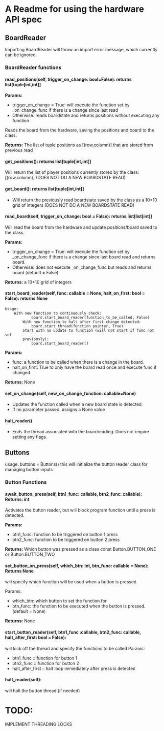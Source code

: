 # A Readme for using the hardware API spec

## BoardReader

Importing BoardReader will throw an import error message, which currently can be ignored.<br>

### BoardReader functions

#### read_positions(self, trigger_on_change: bool=False): returns list[tuple[int,int]]<br>

**Params:**<ul>
 <li>trigger_on_change = True: will execute the function set by _on_change_func if there is a change since last read</li>
    <li>Otherwise: reads boardstate and returns positions without executing any function </li>
</ul>
Reads the board from the hardware, saving the positions and board to the class.

**Returns:** The list of tuple positions as [(row,column)] that are stored from previous read

#### get_positions(): returns list[tuple[int,int]]<br>

Will return the list of player positions currently stored by the class: [(row,column)] (DOES NOT DO A NEW BOARDSTATE READ)

#### get_board(): returns list[tuple[int,int]]<br>

- Will return the previously read boardstate saved by the class as a 10*10 grid of integers (DOES NOT DO A NEW BOARDSTATE READ)

#### read_board(self, trigger_on_change: bool = False): returns list[list[int]]<br>

Will read the board from the hardware and update positions/board saved to the class.

**Params:**<ul>
<li>trigger_on_change = True: will execute the function set by _on_change_func if there is a change since last board read and returns board.</li>
 <li>Otherwise: does not execute _on_change_func but reads and returns board (default = False)</li>
</ul>

**Returns:** a 10*10 grid of integers

#### start_board_reader(self, func: callable = None, halt_on_first: bool = False): returns None<br>
    Usage:
        With new function to continuously check:
                board.start_board_reader(function_to_be_called, False)
            With new function to halt after first change detected:
                board.start_thread(function_pointer, True)
            Start with no update to function (will not start if func not set 
            previously):
                board.start_board_reader()

**Params:**<ul>
<li>func: a function to be called when there is a change in the board. </li>

<li>halt_on_first: True to only have the board read once and execute func if changed</li>
</ul>

**Returns:** None


#### set_on_change(self, new_on_change_function: callable=None)

- Updates the function called when a new board state is detected.
- If no parameter passed, assigns a None value

#### halt_reader()
- Ends the thread associated with the boardreading.  Does not require setting any flags.

## Buttons
usage: buttons = Buttons() this will initialize the button reader class for managing button inputs

### Button Functions

#### await_button_press(self, btn1_func: callable, btn2_func: callable): Returns: int

Activates the button reader, but will block program function until a press is detected.

**Params:**<ul>
        <li>btn1_func:  function to be triggered on button 1 press</li>
        <li>btn2_func:  function to be triggered on button 2 press</li>
        </ul>

**Returns:**
Which button was pressed as a class const Button.BUTTON_ONE or Button.BUTTON_TWO

#### set_button_on_press(self, which_btn: int, btn_func: callable = None): Returns None
will specify which function will be used when a button is pressed.

Params:<ul>
<li>which_btn: which button to set the function for</li>  
<li>btn_func: the function to be executed when the button is pressed. (default = None)</li>
</ul>

**Returns:** None

#### start_button_reader(self, btn1_func :callable, btn2_func: callable, halt_after_first: bool = False):

will kick off the thread and specify the functions to be called
Params: <ul>
<li>btn1_func :: function for button 1</li>
<li>btn2_func :: function for button 2</li>
<li>halt_after_first :: halt loop immediately after press is detected</li>
</ul>

#### halt_reader(self):
will halt the button thread (if needed)

# TODO:
IMPLEMENT THREADING LOCKS



